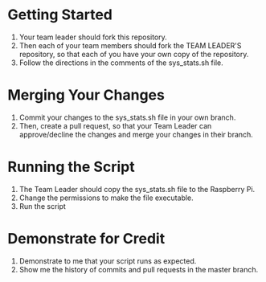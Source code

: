# Getting Started
1. Your team leader should fork this repository.
2. Then each of your team members should fork the TEAM LEADER'S repository, so that each of you have your own copy of the repository.
3. Follow the directions in the comments of the sys_stats.sh file.

# Merging Your Changes
1. Commit your changes to the sys_stats.sh file in your own branch.
2. Then, create a pull request, so that your Team Leader can approve/decline the changes and merge your changes in their branch.

# Running the Script
1. The Team Leader should copy the sys_stats.sh file to the Raspberry Pi.
2. Change the permissions to make the file executable.
3. Run the script

# Demonstrate for Credit
1. Demonstrate to me that your script runs as expected.
2. Show me the history of commits and pull requests in the master branch.
